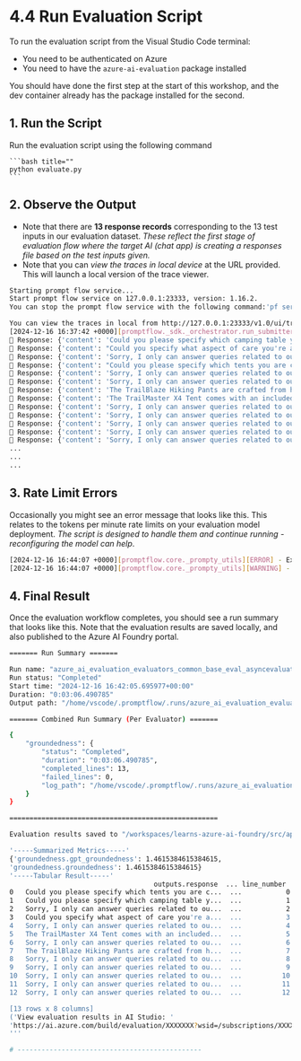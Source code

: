 # 4.4 Run Evaluation Script

To run the evaluation script from the Visual Studio Code terminal:
 - You need to be authenticated on Azure
 - You need to have the `azure-ai-evaluation` package installed

You should have done the first step at the start of this workshop, and the dev container already has the package installed for the second. 


## 1. Run the Script 

Run the evaluation script using the following command

    ```bash title=""
    python evaluate.py
    ```

## 2. Observe the Output

- Note that there are **13 response records** corresponding to the 13 test inputs in our evaluation dataset. _These reflect the first stage of evaluation flow where the target AI (chat app) is creating a responses file based on the test inputs given._
- Note that you can _view the traces in local device_ at the URL provided. This will launch a local version of the trace viewer.

```bash title=""
Starting prompt flow service...
Start prompt flow service on 127.0.0.1:23333, version: 1.16.2.
You can stop the prompt flow service with the following command:'pf service stop'.

You can view the traces in local from http://127.0.0.1:23333/v1.0/ui/traces/?#run=main_evaluate_chat_with_products_rxna_3r9_20241216_163719_733780
[2024-12-16 16:37:42 +0000][promptflow._sdk._orchestrator.run_submitter][INFO] - Submitting run main_evaluate_chat_with_products_rxna_3r9_20241216_163719_733780, log path: /home/vscode/.promptflow/.runs/main_evaluate_chat_with_products_rxna_3r9_20241216_163719_733780/logs.txt
💬 Response: {'content': 'Could you please specify which camping table you are referring to? There are multiple options available, and I can provide information on them.', 'role': 'assistant'}
💬 Response: {'content': "Could you specify what aspect of care you're asking about? Are you looking for cleaning instructions, storage tips, or something else for the TrailWalker Hiking Shoes?", 'role': 'assistant'}
💬 Response: {'content': 'Sorry, I only can answer queries related to outdoor/camping gear and clothing. So, how can I help?', 'role': 'assistant'}
💬 Response: {'content': "Could you please specify which tents you are comparing, or do you want information about a specific tent's waterproof features?", 'role': 'assistant'}
💬 Response: {'content': 'Sorry, I only can answer queries related to outdoor/camping gear and clothing. So, how can I help?', 'role': 'assistant'}
💬 Response: {'content': 'Sorry, I only can answer queries related to outdoor/camping gear and clothing. So, how can I help?', 'role': 'assistant'}
💬 Response: {'content': 'The TrailBlaze Hiking Pants are crafted from high-quality nylon fabric.', 'role': 'assistant'}
💬 Response: {'content': 'The TrailMaster X4 Tent comes with an included carry bag, which makes transporting the tent easy and convenient. You can simply pack the tent into the carry bag and carry it as needed for your camping adventure. If you have any more specific questions about the tent or its features, feel free to ask!', 'role': 'assistant'}
💬 Response: {'content': 'Sorry, I only can answer queries related to outdoor/camping gear and clothing. So, how can I help?', 'role': 'assistant'}
💬 Response: {'content': 'Sorry, I only can answer queries related to outdoor/camping gear and clothing. So, how can I help?', 'role': 'assistant'}
💬 Response: {'content': 'Sorry, I only can answer queries related to outdoor/camping gear and clothing. So, how can I help?', 'role': 'assistant'}
💬 Response: {'content': 'Sorry, I only can answer queries related to outdoor/camping gear and clothing. So, how can I help?', 'role': 'assistant'}
💬 Response: {'content': 'Sorry, I only can answer queries related to outdoor/camping gear and clothing. So, how can I help?', 'role': 'assistant'}
...
...
...
```

## 3. Rate Limit Errors

Occasionally you might see an error message that looks like this. This relates to the tokens per minute rate limits on your evaluation model deployment. _The script is designed to handle them and continue running - reconfiguring the model can help_.

```bash title=""
[2024-12-16 16:44:07 +0000][promptflow.core._prompty_utils][ERROR] - Exception occurs: RateLimitError: Error code: 429 - {'error': {'code': '429', 'message': 'Requests to the ChatCompletions_Create Operation under Azure OpenAI API version 2024-06-01 have exceeded token rate limit of your current AIServices S0 pricing tier. Please retry after 60 seconds. Please contact Azure support service if you would like to further increase the default rate limit.'}}
[2024-12-16 16:44:07 +0000][promptflow.core._prompty_utils][WARNING] - RateLimitError #2, Retry-After=60, Back off 60.0 seconds for retry.
```


## 4. Final Result

Once the evaluation workflow completes, you should see a run summary that looks like this. Note that the evaluation results are saved locally, and also published to the Azure AI Foundry portal.

```bash title=""
======= Run Summary =======

Run name: "azure_ai_evaluation_evaluators_common_base_eval_asyncevaluatorbase_rvrjml8t_20241216_164205_696721"
Run status: "Completed"
Start time: "2024-12-16 16:42:05.695977+00:00"
Duration: "0:03:06.490785"
Output path: "/home/vscode/.promptflow/.runs/azure_ai_evaluation_evaluators_common_base_eval_asyncevaluatorbase_rvrjml8t_20241216_164205_696721"

======= Combined Run Summary (Per Evaluator) =======

{
    "groundedness": {
        "status": "Completed",
        "duration": "0:03:06.490785",
        "completed_lines": 13,
        "failed_lines": 0,
        "log_path": "/home/vscode/.promptflow/.runs/azure_ai_evaluation_evaluators_common_base_eval_asyncevaluatorbase_rvrjml8t_20241216_164205_696721"
    }
}

====================================================

Evaluation results saved to "/workspaces/learns-azure-ai-foundry/src/api/myevalresults.json".

'-----Summarized Metrics-----'
{'groundedness.gpt_groundedness': 1.4615384615384615,
'groundedness.groundedness': 1.4615384615384615}
'-----Tabular Result-----'
                                    outputs.response  ... line_number
0   Could you please specify which tents you are c...  ...           0
1   Could you please specify which camping table y...  ...           1
2   Sorry, I only can answer queries related to ou...  ...           2
3   Could you specify what aspect of care you're a...  ...           3
4   Sorry, I only can answer queries related to ou...  ...           4
5   The TrailMaster X4 Tent comes with an included...  ...           5
6   Sorry, I only can answer queries related to ou...  ...           6
7   The TrailBlaze Hiking Pants are crafted from h...  ...           7
8   Sorry, I only can answer queries related to ou...  ...           8
9   Sorry, I only can answer queries related to ou...  ...           9
10  Sorry, I only can answer queries related to ou...  ...          10
11  Sorry, I only can answer queries related to ou...  ...          11
12  Sorry, I only can answer queries related to ou...  ...          12

[13 rows x 8 columns]
('View evaluation results in AI Studio: '
'https://ai.azure.com/build/evaluation/XXXXXXX?wsid=/subscriptions/XXXXXXXX/resourceGroups/ninarasi-ragchat-rg/providers/Microsoft.MachineLearningServices/workspaces/ninarasi-ragchat-v1')
'''

# ----------------------------------------------

```

